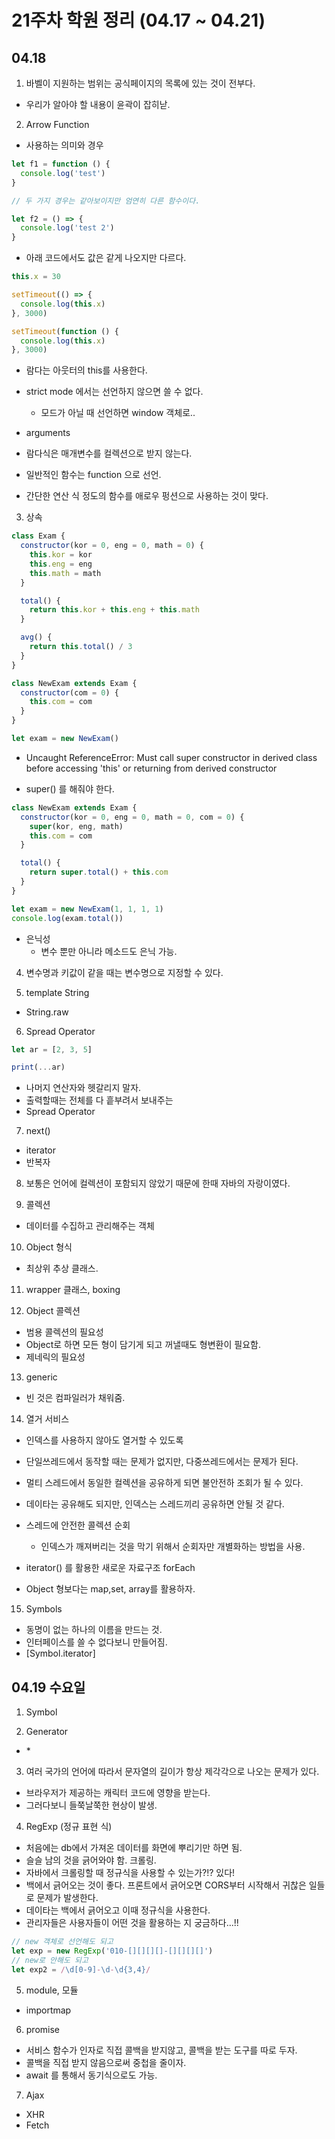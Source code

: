 # 21주차 학원 정리 (04.17 ~ 04.21)

## 04.18

1. 바벨이 지원하는 범위는 공식페이지의 목록에 있는 것이 전부다.

- 우리가 알아야 할 내용이 윤곽이 잡히낟.

2. Arrow Function

- 사용하는 의미와 경우

```javascript
let f1 = function () {
  console.log('test')
}

// 두 가지 경우는 같아보이지만 엄연히 다른 함수이다.

let f2 = () => {
  console.log('test 2')
}
```

- 아래 코드에서도 값은 같게 나오지만 다르다.

```javascript
this.x = 30

setTimeout(() => {
  console.log(this.x)
}, 3000)

setTimeout(function () {
  console.log(this.x)
}, 3000)
```

- 람다는 아웃터의 this를 사용한다.

- strict mode 에서는 선언하지 않으면 쓸 수 없다.

  - 모드가 아닐 때 선언하면 window 객체로..

- arguments
- 람다식은 매개변수를 컬렉션으로 받지 않는다.

- 일반적인 함수는 function 으로 선언.
- 간단한 연산 식 정도의 함수를 애로우 펑션으로 사용하는 것이 맞다.

3. 상속

```javascript
class Exam {
  constructor(kor = 0, eng = 0, math = 0) {
    this.kor = kor
    this.eng = eng
    this.math = math
  }

  total() {
    return this.kor + this.eng + this.math
  }

  avg() {
    return this.total() / 3
  }
}

class NewExam extends Exam {
  constructor(com = 0) {
    this.com = com
  }
}

let exam = new NewExam()
```

- Uncaught ReferenceError: Must call super constructor in derived class before accessing 'this' or returning from derived constructor

- super() 를 해줘야 한다.

```javascript
class NewExam extends Exam {
  constructor(kor = 0, eng = 0, math = 0, com = 0) {
    super(kor, eng, math)
    this.com = com
  }

  total() {
    return super.total() + this.com
  }
}

let exam = new NewExam(1, 1, 1, 1)
console.log(exam.total())
```

- 은닉성
  - 변수 뿐만 아니라 메소드도 은닉 가능.

4. 변수명과 키값이 같을 때는 변수명으로 지정할 수 있다.

5. template String

- String.raw

6. Spread Operator

```js
let ar = [2, 3, 5]

print(...ar)
```

- 나머지 연산자와 헷갈리지 말자.
- 출력할때는 전체를 다 흩부려서 보내주는
- Spread Operator

7. next()

- iterator
- 반복자

8. 보통은 언어에 컬렉션이 포함되지 않았기 때문에 한때 자바의 자랑이였다.

9. 콜렉션

- 데이터를 수집하고 관리해주는 객체

10. Object 형식

- 최상위 추상 클래스.

11. wrapper 클래스, boxing

12. Object 콜렉션

- 범용 콜렉션의 필요성
- Object로 하면 모든 형이 담기게 되고 꺼낼때도 형변환이 필요함.
- 제네릭의 필요성

13. generic

- 빈 것은 컴파일러가 채워줌.

14. 열거 서비스

- 인덱스를 사용하지 않아도 열거할 수 있도록
- 단일쓰레드에서 동작할 때는 문제가 없지만, 다중쓰레드에서는 문제가 된다.
- 멀티 스레드에서 동일한 컬렉션을 공유하게 되면 불안전하 조회가 될 수 있다.

- 데이타는 공유해도 되지만, 인덱스는 스레드끼리 공유하면 안될 것 같다.
- 스레드에 안전한 콜렉션 순회

  - 인덱스가 깨져버리는 것을 막기 위해서 순회자만 개별화하는 방법을 사용.

- iterator() 를 활용한 새로운 자료구조 forEach

- Object 형보다는 map,set, array를 활용하자.

15. Symbols

- 동명이 없는 하나의 이름을 만드는 것.
- 인터페이스를 쓸 수 없다보니 만들어짐.
- [Symbol.iterator]

## 04.19 수요일

1. Symbol

2. Generator

- \*

3. 여러 국가의 언어에 따라서 문자열의 길이가 항상 제각각으로 나오는 문제가 있다.

- 브라우저가 제공하는 캐릭터 코드에 영향을 받는다.
- 그러다보니 들쭉날쭉한 현상이 발생.

4. RegExp (정규 표현 식)

- 처음에는 db에서 가져온 데이터를 화면에 뿌리기만 하면 됨.
- 슬슬 남의 것을 긁어와야 함. 크롤링.
- 자바에서 크롤링할 때 정규식을 사용할 수 있는가?!? 있다!
- 백에서 긁어오는 것이 좋다. 프론트에서 긁어오면 CORS부터 시작해서 귀찮은 일들로 문제가 발생한다.
- 데이타는 백에서 긁어오고 이때 정규식을 사용한다.
- 관리자들은 사용자들이 어떤 것을 활용하는 지 궁금하다...!!

```js
// new 객체로 선언해도 되고
let exp = new RegExp('010-[][][][]-[][][][]')
// new로 안해도 되고
let exp2 = /\d[0-9]-\d-\d{3,4}/
```

5. module, 모듈

- importmap

6. promise

- 서비스 함수가 인자로 직접 콜백을 받지않고, 콜백을 받는 도구를 따로 두자.
- 콜백을 직접 받지 않음으로써 중첩을 줄이자.
- await 를 통해서 동기식으로도 가능.

7. Ajax

- XHR
- Fetch

